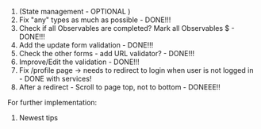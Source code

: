 1. (State management - OPTIONAL )
2. Fix "any" types as much as possible - DONE!!!
3. Check if all Observables are completed? Mark all Observables $ - DONE!!!
4. Add the update form validation  - DONE!!!
5. Check the other forms - add URL validator? - DONE!!!
6. Improve/Edit the validation - DONE!!!
7. Fix /profile page -> needs to redirect to login when user is not logged in - DONE with services!
8. After a redirect - Scroll to page top, not to bottom - DONEEE!!


For further implementation: 

1. Newest tips 
